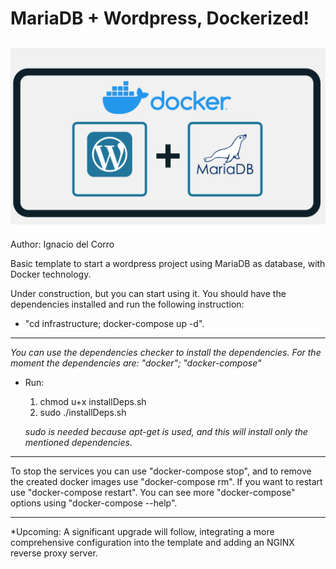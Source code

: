 # MariaDB + Wordpress, Dockerized!

![illustration of MariaDB and Wordpress inside Docker](./readme-src/mariadb+wordpres_docker.png)
---
Author: Ignacio del Corro


Basic template to start a wordpress project using MariaDB as database, with Docker technology.

Under construction, but you can start using it.
You should have the dependencies installed and run the following instruction:
* "cd infrastructure; docker-compose up -d".
***
*You can use the dependencies checker to install the dependencies. For the moment the dependencies are: "docker"; "docker-compose"*
* Run:
  1. chmod u+x installDeps.sh
  2. sudo ./installDeps.sh 


  *sudo is needed because apt-get is used, and this will install only the mentioned dependencies.*
***

To stop the services you can use "docker-compose stop", and to remove the created docker images use "docker-compose rm". If you want to restart use "docker-compose restart". You can see more "docker-compose" options using "docker-compose --help".

---

*Upcoming: A significant upgrade will follow, integrating a more comprehensive configuration into the template and adding an NGINX reverse proxy server.
